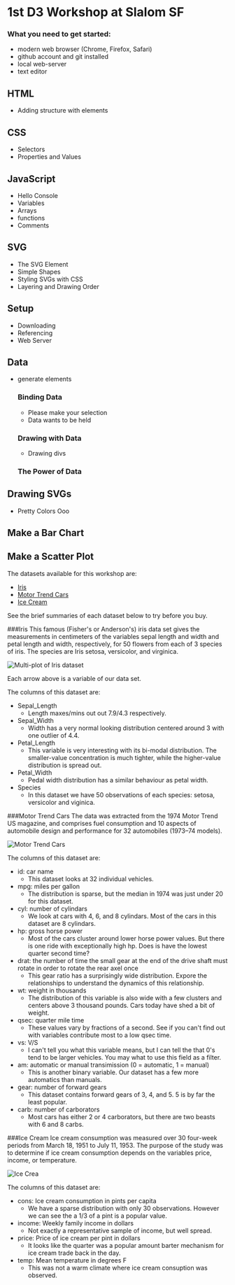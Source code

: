 # 1st D3 Workshop at Slalom SF

### What you need to get started:
- modern web browser (Chrome, Firefox, Safari)
- github account and git installed
- local web-server
- text editor

## HTML
- Adding structure with elements

## CSS
- Selectors
- Properties and Values

## JavaScript
- Hello Console
- Variables
- Arrays
- functions
- Comments

## SVG
- The SVG Element
- Simple Shapes
- Styling SVGs with CSS
- Layering and Drawing Order

## Setup
- Downloading
- Referencing
- Web Server

## Data
- generate elements

  ### Binding Data
  - Please make your selection
  - Data wants to be held

  ### Drawing with Data
  - Drawing divs

  ### The Power of Data

## Drawing SVGs
- Pretty Colors Ooo

## Make a Bar Chart

## Make a Scatter Plot

The datasets available for this workshop are:
* [Iris](https://github.com/rcrocker13/Slalom-SF-D3-Workshop-v0.0.0/blob/master/data/iris.csv)
* [Motor Trend Cars](https://github.com/rcrocker13/Slalom-SF-D3-Workshop-v0.0.0/blob/master/data/mtcars.csv)
* [Ice Cream](https://github.com/rcrocker13/Slalom-SF-D3-Workshop-v0.0.0/blob/master/data/Icecream.csv)

See the brief summaries of each dataset below to try before you buy.

###Iris
This famous (Fisher's or Anderson's) iris data set gives the measurements in centimeters of the variables sepal length and width and petal length and width, respectively, for 50 flowers from each of 3 species of iris. The species are Iris setosa, versicolor, and virginica.

![Multi-plot of Iris dataset](https://github.com/rcrocker13/Slalom-SF-D3-Workshop-v0.0.0/blob/master/images/iris.png?raw=true)

Each arrow above is a variable of our data set.

The columns of this dataset are:
- Sepal_Length
  - Length maxes/mins out out 7.9/4.3 respectively.
- Sepal_Width
  - Width has a very normal looking distribution centered around 3 with one outlier of 4.4.
- Petal_Length
  - This variable is very interesting with its bi-modal distribution. The smaller-value concentration is much tighter, while the higher-value distribution is spread out.
- Petal_Width
  - Pedal width distribution has a similar behaviour as petal width.
- Species
  - In this dataset we have 50 observations of each species: setosa, versicolor and viginica.

###Motor Trend Cars
The data was extracted from the 1974 Motor Trend US magazine, and comprises fuel consumption and 10 aspects of automobile design and performance for 32 automobiles (1973–74 models).

![Motor Trend Cars](https://github.com/rcrocker13/Slalom-SF-D3-Workshop-v0.0.0/blob/master/images/motor-trend-cars.png?raw=true)

The columns of this dataset are:
- id: car name
  - This dataset looks at 32 individual vehicles.
- mpg: miles per gallon
  - The distribution is sparse, but the median in 1974 was just under 20 for this dataset.
- cyl: number of cylindars
  - We look at cars with 4, 6, and 8 cylindars. Most of the cars in this dataset are 8 cylindars.
- hp: gross horse power
  - Most of the cars cluster around lower horse power values. But there is one ride with exceptionally high hp. Does is have the lowest quarter second time?
- drat: the number of time the small gear at the end of the drive shaft must rotate in order to rotate the rear axel once
  - This gear ratio has a surprisingly wide distribution. Expore the relationships to understand the dynamics of this relationship.
- wt: weight in thousands
  - The distribution of this variable is also wide with a few clusters and centers above 3 thousand pounds. Cars today have shed a bit of weight.
- qsec: quarter mile time
  - These values vary by fractions of a second. See if you can't find out with variables contribute most to a low qsec time.
- vs: V/S
  - I can't tell you what this variable means, but I can tell the that 0's tend to be larger vehicles. You may what to use this field as a filter.
- am: automatic or manual transimission (0 = automatic, 1 = manual)
  - This is another binary variable. Our dataset has a few more automatics than manuals.
- gear: number of forward gears
  - This dataset contains forward gears of 3, 4, and 5. 5 is by far the least popular.
- carb: number of carborators
  - Most cars has either 2 or 4 carborators, but there are two beasts with 6 and 8 carbs.

###Ice Cream
Ice cream consumption was measured over 30 four-week periods from March 18, 1951 to July 11, 1953. The purpose of the study was to determine if ice cream consumption depends on the variables price, income, or temperature.

![Ice Crea](https://github.com/rcrocker13/Slalom-SF-D3-Workshop-v0.0.0/blob/master/images/ice-cream-love.png?raw=true)

The columns of this dataset are:
- cons: Ice cream consumption in pints per capita
  - We have a sparse distribution with only 30 observations. However we can see the a 1/3 of a pint is a popular value.
- income: Weekly family income in dollars
  - Not exactly a representative sample of income, but well spread.
- price: Price of ice cream per pint in dollars
  - It looks like the quarter was a popular amount barter mechanism for ice cream trade back in the day.
- temp: Mean temperature in degrees F
  - This was not a warm climate where ice cream consuption was observed.
